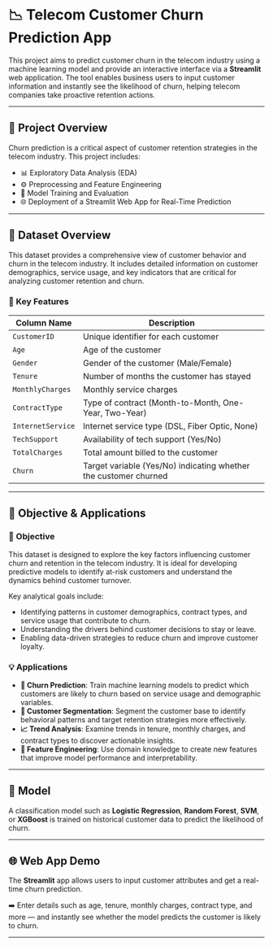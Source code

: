 # 📉 Telecom Customer Churn Prediction App

This project aims to predict customer churn in the telecom industry using a machine learning model and provide an interactive interface via a **Streamlit** web application. The tool enables business users to input customer information and instantly see the likelihood of churn, helping telecom companies take proactive retention actions.

---

## 🚀 Project Overview

Churn prediction is a critical aspect of customer retention strategies in the telecom industry. This project includes:

- 📊 Exploratory Data Analysis (EDA)
- ⚙️ Preprocessing and Feature Engineering
- 🧠 Model Training and Evaluation
- 🌐 Deployment of a Streamlit Web App for Real-Time Prediction

---

## 📂 Dataset Overview

This dataset provides a comprehensive view of customer behavior and churn in the telecom industry. It includes detailed information on customer demographics, service usage, and key indicators that are critical for analyzing customer retention and churn.

### 🔑 Key Features

| Column Name       | Description                                                       |
|-------------------|-------------------------------------------------------------------|
| `CustomerID`      | Unique identifier for each customer                               |
| `Age`             | Age of the customer                                               |
| `Gender`          | Gender of the customer (Male/Female)                              |
| `Tenure`          | Number of months the customer has stayed                          |
| `MonthlyCharges`  | Monthly service charges                                           |
| `ContractType`    | Type of contract (Month-to-Month, One-Year, Two-Year)             |
| `InternetService` | Internet service type (DSL, Fiber Optic, None)                    |
| `TechSupport`     | Availability of tech support (Yes/No)                             |
| `TotalCharges`    | Total amount billed to the customer                               |
| `Churn`           | Target variable (Yes/No) indicating whether the customer churned  |

---

## 🎯 Objective & Applications

### 🎯 Objective

This dataset is designed to explore the key factors influencing customer churn and retention in the telecom industry. It is ideal for developing predictive models to identify at-risk customers and understand the dynamics behind customer turnover.

Key analytical goals include:

- Identifying patterns in customer demographics, contract types, and service usage that contribute to churn.
- Understanding the drivers behind customer decisions to stay or leave.
- Enabling data-driven strategies to reduce churn and improve customer loyalty.

### 💡 Applications

- **🔮 Churn Prediction**: Train machine learning models to predict which customers are likely to churn based on service usage and demographic variables.
- **👥 Customer Segmentation**: Segment the customer base to identify behavioral patterns and target retention strategies more effectively.
- **📈 Trend Analysis**: Examine trends in tenure, monthly charges, and contract types to discover actionable insights.
- **🧰 Feature Engineering**: Use domain knowledge to create new features that improve model performance and interpretability.

---

## 🧠 Model

A classification model such as **Logistic Regression**, **Random Forest**, **SVM**, or **XGBoost** is trained on historical customer data to predict the likelihood of churn.

---

## 🌐 Web App Demo

The **Streamlit** app allows users to input customer attributes and get a real-time churn prediction.

➡️ Enter details such as age, tenure, monthly charges, contract type, and more — and instantly see whether the model predicts the customer is likely to churn.

---





